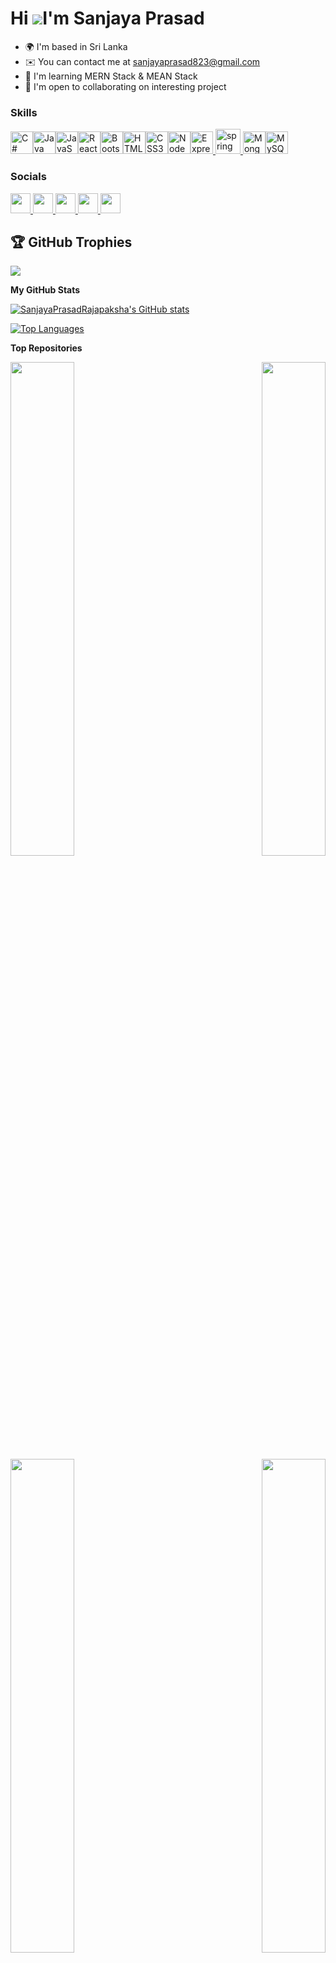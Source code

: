 Hi ![](https://user-images.githubusercontent.com/18350557/176309783-0785949b-9127-417c-8b55-ab5a4333674e.gif)I'm Sanjaya Prasad
======================================================================================================================================

* 🌍  I'm based in Sri Lanka
* ✉️  You can contact me at [sanjayaprasad823@gmail.com](mailto:sanjayaprasad823@gmail.com)
* 🧠  I'm learning MERN Stack & MEAN Stack
* 🤝  I'm open to collaborating on interesting project

### Skills


<p align="left">
<a href="https://docs.microsoft.com/en-us/dotnet/csharp/" target="_blank" rel="noreferrer"><img src="https://raw.githubusercontent.com/danielcranney/readme-generator/main/public/icons/skills/csharp-colored.svg" width="36" height="36" alt="C#" /></a><a href="https://www.oracle.com/java/" target="_blank" rel="noreferrer"><img src="https://raw.githubusercontent.com/danielcranney/readme-generator/main/public/icons/skills/java-colored.svg" width="36" height="36" alt="Java" /></a><a href="https://developer.mozilla.org/en-US/docs/Web/JavaScript" target="_blank" rel="noreferrer"><img src="https://raw.githubusercontent.com/danielcranney/readme-generator/main/public/icons/skills/javascript-colored.svg" width="36" height="36" alt="JavaScript" /></a><a href="https://reactjs.org/" target="_blank" rel="noreferrer"><img src="https://raw.githubusercontent.com/danielcranney/readme-generator/main/public/icons/skills/react-colored.svg" width="36" height="36" alt="React" /></a><a href="https://getbootstrap.com/" target="_blank" rel="noreferrer"><img src="https://raw.githubusercontent.com/danielcranney/readme-generator/main/public/icons/skills/bootstrap-colored.svg" width="36" height="36" alt="Bootstrap" /></a><a href="https://developer.mozilla.org/en-US/docs/Glossary/HTML5" target="_blank" rel="noreferrer"><img src="https://raw.githubusercontent.com/danielcranney/readme-generator/main/public/icons/skills/html5-colored.svg" width="36" height="36" alt="HTML5" /></a><a href="https://www.w3.org/TR/CSS/#css" target="_blank" rel="noreferrer"><img src="https://raw.githubusercontent.com/danielcranney/readme-generator/main/public/icons/skills/css3-colored.svg" width="36" height="36" alt="CSS3" /></a><a href="https://nodejs.org/en/" target="_blank" rel="noreferrer"><img src="https://raw.githubusercontent.com/danielcranney/readme-generator/main/public/icons/skills/nodejs-colored.svg" width="36" height="36" alt="NodeJS" /></a><a href="https://expressjs.com/" target="_blank" rel="noreferrer"><img src="https://raw.githubusercontent.com/danielcranney/readme-generator/main/public/icons/skills/express-colored.svg" width="36" height="36" alt="Express" /></a><a href="https://spring.io/" target="_blank" rel="noreferrer"> <img src="https://www.vectorlogo.zone/logos/springio/springio-icon.svg" alt="spring" width="40" height="40"/> </a><a href="https://www.mongodb.com/" target="_blank" rel="noreferrer"><img src="https://raw.githubusercontent.com/danielcranney/readme-generator/main/public/icons/skills/mongodb-colored.svg" width="36" height="36" alt="MongoDB" /></a><a href="https://www.mysql.com/" target="_blank" rel="noreferrer"><img src="https://raw.githubusercontent.com/danielcranney/readme-generator/main/public/icons/skills/mysql-colored.svg" width="36" height="36" alt="MySQL" /></a>
</p>


### Socials
<p align="left"> <a href="https://www.facebook.com/sanjayaprasad" target="_blank" rel="noreferrer"> <picture> <source media="(prefers-color-scheme: dark)" srcset="https://raw.githubusercontent.com/danielcranney/readme-generator/main/public/icons/socials/facebook-dark.svg" /> <source media="(prefers-color-scheme: light)" srcset="https://raw.githubusercontent.com/danielcranney/readme-generator/main/public/icons/socials/facebook.svg" /> <img src="https://raw.githubusercontent.com/danielcranney/readme-generator/main/public/icons/socials/facebook.svg" width="32" height="32" /> </picture> </a> <a href="https://www.github.com/SanjayaPrasadRajapaksha" target="_blank" rel="noreferrer"> <picture> <source media="(prefers-color-scheme: dark)" srcset="https://raw.githubusercontent.com/danielcranney/readme-generator/main/public/icons/socials/github-dark.svg" /> <source media="(prefers-color-scheme: light)" srcset="https://raw.githubusercontent.com/danielcranney/readme-generator/main/public/icons/socials/github.svg" /> <img src="https://raw.githubusercontent.com/danielcranney/readme-generator/main/public/icons/socials/github.svg" width="32" height="32" /> </picture> </a> <a href="https://www.linkedin.com/in/sanjaya-prasad-39181a241" target="_blank" rel="noreferrer"> <picture> <source media="(prefers-color-scheme: dark)" srcset="https://raw.githubusercontent.com/danielcranney/readme-generator/main/public/icons/socials/linkedin-dark.svg" /> <source media="(prefers-color-scheme: light)" srcset="https://raw.githubusercontent.com/danielcranney/readme-generator/main/public/icons/socials/linkedin.svg" /> <img src="https://raw.githubusercontent.com/danielcranney/readme-generator/main/public/icons/socials/linkedin.svg" width="32" height="32" /> </picture> </a> <a href="http://www.medium.com/@sanjayaprasad823" target="_blank" rel="noreferrer"> <picture> <source media="(prefers-color-scheme: dark)" srcset="https://raw.githubusercontent.com/danielcranney/readme-generator/main/public/icons/socials/medium-dark.svg" /> <source media="(prefers-color-scheme: light)" srcset="https://raw.githubusercontent.com/danielcranney/readme-generator/main/public/icons/socials/medium.svg" /> <img src="https://raw.githubusercontent.com/danielcranney/readme-generator/main/public/icons/socials/medium.svg" width="32" height="32" /> </picture> </a> <a href="https://www.stackoverflow.com/users/24546281/sanjaya-prasad" target="_blank" rel="noreferrer"> <picture> <source media="(prefers-color-scheme: dark)" srcset="https://raw.githubusercontent.com/danielcranney/readme-generator/main/public/icons/socials/stackoverflow-dark.svg" /> <source media="(prefers-color-scheme: light)" srcset="https://raw.githubusercontent.com/danielcranney/readme-generator/main/public/icons/socials/stackoverflow.svg" /> <img src="https://raw.githubusercontent.com/danielcranney/readme-generator/main/public/icons/socials/stackoverflow.svg" width="32" height="32" /> </picture> </a> </p>

  ## 🏆 GitHub Trophies
![](https://github-profile-trophy.vercel.app/?username=SanjayaPrasadRajapaksha&theme=radical&no-frame=false&no-bg=false&margin-w=4)

<b>My GitHub Stats</b>

<a href="http://www.github.com/SanjayaPrasadRajapaksha"><img src="https://github-readme-stats.vercel.app/api?username=SanjayaPrasadRajapaksha&show_icons=true&hide=&count_private=true&title_color=22c55e&text_color=3382ed&icon_color=a855f7&bg_color=000000&hide_border=true&show_icons=true" alt="SanjayaPrasadRajapaksha's GitHub stats" /></a>

<a href="https://github.com/SanjayaPrasadRajapaksha" align="left"><img src="https://github-readme-stats.vercel.app/api/top-langs/?username=SanjayaPrasadRajapaksha&langs_count=10&title_color=22c55e&text_color=3382ed&icon_color=a855f7&bg_color=000000&hide_border=true&locale=en&custom_title=Top%20%Languages" alt="Top Languages" /></a>

<b>Top Repositories</b>

<div width="100%" align="center"><a href="https://github.com/SanjayaPrasadRajapaksha/Point_Of_Sale_System-SpringBoot-React" align="left"><img align="left" width="45%" src="https://github-readme-stats.vercel.app/api/pin/?username=SanjayaPrasadRajapaksha&repo=Point_Of_Sale_System-SpringBoot-React&title_color=22c55e&text_color=3382ed&icon_color=a855f7&bg_color=000000&hide_border=true&locale=en" /></a><a href="https://github.com/SanjayaPrasadRajapaksha/Book-Store-App-MERN" align="right"><img align="right" width="45%" src="https://github-readme-stats.vercel.app/api/pin/?username=SanjayaPrasadRajapaksha&repo=Book-Store-App-MERN&title_color=22c55e&text_color=3382ed&icon_color=a855f7&bg_color=000000&hide_border=true&locale=en" /></a></div><br /><br /><br /><br /><br /><br /><br />


<div width="100%" align="center"><a href="https://github.com/SanjayaPrasadRajapaksha/Hotel_Managemen_System-OOP-Layered" align="left"><img align="left" width="45%" src="https://github-readme-stats.vercel.app/api/pin/?username=SanjayaPrasadRajapaksha&repo=Hotel_Managemen_System-OOP-Layered&title_color=22c55e&text_color=3382ed&icon_color=a855f7&bg_color=000000&hide_border=true&locale=en" /></a><a href="https://github.com/SanjayaPrasadRajapaksha/Chat-App-MERN" align="right"><img align="right" width="45%" src="https://github-readme-stats.vercel.app/api/pin/?username=SanjayaPrasadRajapaksha&repo=Chat-App-MERN&title_color=22c55e&text_color=3382ed&icon_color=a855f7&bg_color=000000&hide_border=true&locale=en" /></a></div>


<!-- Proudly created with GPRM ( https://gprm.itsvg.in ) -->
</br>

<img height="120" alt="Thanks for visiting me" width="100%" src="https://raw.githubusercontent.com/BrunnerLivio/brunnerlivio/master/images/marquee.svg" />



